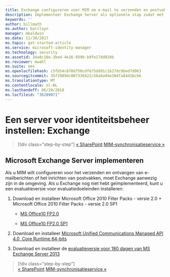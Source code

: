 ```yaml
---
title: Exchange configureren voor MIM om e-mail te verzenden en postvakken te maken | Microsoft Docs
description: Implementeer Exchange Server als optionele stap zodat met MIM 2016 e-mailberichten kunnen worden verzonden en postvakken kunnen worden gemaakt.
keywords: ''
author: billmath
ms.author: barclayn
manager: mbaldwin
ms.date: 11/30/2017
ms.topic: get-started-article
ms.service: microsoft-identity-manager
ms.technology: security
ms.assetid: 34a8c16e-3bed-4e16-939b-b9fe17dd834b
ms.reviewer: mwahl
ms.suite: ems
ms.openlocfilehash: c5fb54c870d750cdf675dd91c1b27dc9bed7d963
ms.sourcegitcommit: 35f2989dc007336422c58a6a94e304fa84d1bcb6
ms.translationtype: MT
ms.contentlocale: nl-NL
ms.lasthandoff: 06/20/2018
ms.locfileid: "36289071"
---
```

# <a name="set-up-an-identity-management-server-exchange"></a>Een server voor identiteitsbeheer instellen: Exchange

> [!div class="step-by-step"]
> [« SharePoint](prepare-server-sharepoint.md)
> [MIM-synchronisatieservice »](install-mim-sync.md)

## <a name="deploy-microsoft-exchange-server"></a>Microsoft Exchange Server implementeren
Als u MIM wilt configureren voor het verzenden en ontvangen van e-mailberichten of het inrichten van postvakken, moet Exchange aanwezig zijn in de omgeving. Als u Exchange nog niet hebt geïmplementeerd, kunt u een evaluatieversie voor evaluatiedoeleinden installeren:

1. Download en installeer Microsoft Office 2010 Filter Packs - versie 2.0 + Microsoft Office 2010 Filter Packs - versie 2.0 SP1

    - [MS Office10 FP2.0](http://www.microsoft.com/download/details.aspx?id=17062)

    - [MS Office10 FP2.0 SP1](http://www.microsoft.com/download/details.aspx?id=26604)

2. Download en installeer [Microsoft Unified Communications Managed API 4.0, Core Runtime 64-bits](http://www.microsoft.com/download/details.aspx?id=34992)

3. Download en installeer de [evaluatieversie voor 180 dagen van MS Exchange Server 2013](http://www.microsoft.com/evalcenter/evaluate-exchange-server-2013)

> [!div class="step-by-step"]  
> [« SharePoint](prepare-server-sharepoint.md)
> [MIM-synchronisatieservice »](install-mim-sync.md)
